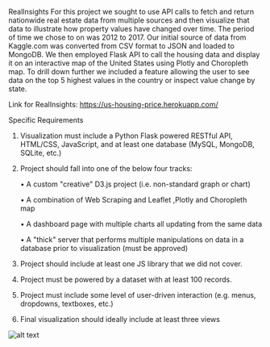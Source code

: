 RealInsights
For this project we sought to use API calls to fetch and return nationwide real estate data from multiple sources and then visualize that data to illustrate how property values have changed over time. The period of time we chose to on was 2012 to 2017. Our initial source of data from Kaggle.com was converted from CSV format to JSON and loaded to MongoDB. We then employed Flask API to call the housing data and display it on an interactive map of the United States using Plotly and Choropleth map. To drill down further we included a feature allowing the user to see data on the top 5 highest values in the country or inspect value change by state.

Link for RealInsights:  https://us-housing-price.herokuapp.com/

Specific Requirements

1.	Visualization must include a Python Flask powered RESTful API, HTML/CSS, JavaScript, and at least one database (MySQL, MongoDB,           SQLite, etc.)

2.	Project should fall into one of the below four tracks:
    
    • A custom "creative" D3.js project (i.e. non-standard graph or chart)
    
    • A combination of Web Scraping and Leaflet ,Plotly and Choropleth map
    
    • A dashboard page with multiple charts all updating from the same data
    
    • A "thick" server that performs multiple manipulations on data in a database prior to visualization (must be approved)

3.	Project should include at least one JS library that we did not cover.

4.	Project must be powered by a dataset with at least 100 records.

5.	Project must include some level of user-driven interaction (e.g. menus, dropdowns, textboxes, etc.)

6.	Final visualization should ideally include at least three views

![alt text](https://github.com/nishapkrishna/RealInsights/blob/master/screencapture-localhost-5000-map-2019-05-22-13_29_13.png)
